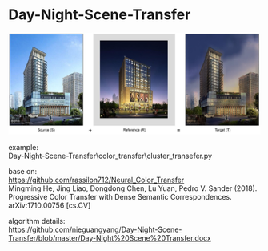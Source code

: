 # Day-Night-Scene-Transfer
![image](https://github.com/nieguangyang/Day-Night-Scene-Transfer/blob/master/img/day2night.jpg)  

example:  
Day-Night-Scene-Transfer\color_transfer\cluster_transefer.py  


base on:  
https://github.com/rassilon712/Neural_Color_Transfer  
Mingming He, Jing Liao, Dongdong Chen, Lu Yuan, Pedro V. Sander (2018). Progressive Color Transfer with Dense Semantic Correspondences. arXiv:1710.00756 [cs.CV]  

algorithm details:  
https://github.com/nieguangyang/Day-Night-Scene-Transfer/blob/master/Day-Night%20Scene%20Transfer.docx  

